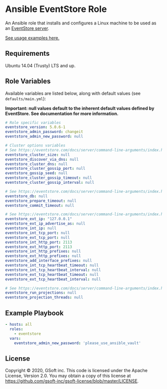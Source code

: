 # Ansible EventStore Role

An Ansible role that installs and configures a Linux machine to be used as an [EventStore server](https://eventstore.com).

[See usage examples here.](https://github.com/gsoft-inc/ansible-role-eventstore-example)

## Requirements

Ubuntu 14.04 (Trusty) LTS and up.

## Role Variables

Available variables are listed below, along with default values (see `defaults/main.yml`):

**Important: null values default to the inherent default values defined by EventStore.  See documentation for more information.**
```yaml
# Role specific variables
eventstore_version: 5.0.6-1
eventstore_admin_password: changeit
eventstore_admin_new_password: null

# Cluster options variables
# See https://eventstore.com/docs/server/command-line-arguments/index.html#cluster-options
eventstore_cluster_size: null
eventstore_discover_via_dns: null
eventstore_cluster_dns: null
eventstore_cluster_gossip_port: null
eventstore_gossip_seed: null
eventstore_cluster_gossip_timeout: null
eventstore_cluster_gossip_interval: null

# See https://eventstore.com/docs/server/command-line-arguments/index.html#database-options
eventstore_db: null
eventstore_prepare_timeout: null
eventstore_commit_timeout: null

# See https://eventstore.com/docs/server/command-line-arguments/index.html#interface-options
eventstore_ext_ip: "127.0.0.1"
eventstore_ext_ip_advertise_as: null
eventstore_int_ip: null
eventstore_int_tcp_port: null
eventstore_ext_tcp_port: null
eventstore_int_http_port: 2113
eventstore_ext_http_port: 2113
eventstore_int_http_prefixes: null
eventstore_ext_http_prefixes: null
eventstore_add_interface_prefixes: null
eventstore_int_tcp_heartbeat_timeout: null
eventstore_int_tcp_heartbeat_interval: null
eventstore_ext_tcp_heartbeat_timeout: null
eventstore_ext_tcp_heartbeat_interval: null

# See https://eventstore.com/docs/server/command-line-arguments/index.html#projections-options
eventstore_run_projections: null
eventstore_projection_threads: null
```

## Example Playbook

```yaml
- hosts: all
  roles:
    - eventstore
  vars:
    eventstore_admin_new_password: 'please_use_ansible_vault'
```

## License

Copyright © 2020, GSoft inc. This code is licensed under the Apache License, Version 2.0. You may obtain a copy of this license at https://github.com/gsoft-inc/gsoft-license/blob/master/LICENSE.
